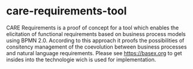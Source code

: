 # care-requirements-tool
CARE Requirements is a proof of concept for a tool which enables the elicitation of functional requirements based on business process models using BPMN 2.0. According to this approach it proofs the possibilities of consitency management of the coevolution between business processes and natural language requirements.
Please see https://basex.org to get insides into the technologie wich is used for implementation.
